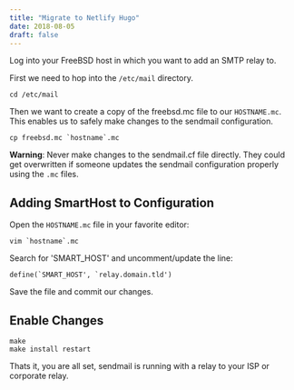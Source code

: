 ```yaml
---
title: "Migrate to Netlify Hugo"
date: 2018-08-05
draft: false
---
```


Log into your FreeBSD host in which you want to add an SMTP relay to.

First we need to hop into the `/etc/mail` directory.

```
cd /etc/mail
```

Then we want to create a copy of the freebsd.mc file to our `HOSTNAME.mc`. This enables us to safely make changes to the sendmail configuration.

```
cp freebsd.mc `hostname`.mc
```

**Warning**: Never make changes to the sendmail.cf file directly. They could get overwritten if someone updates the sendmail configuration properly using the `.mc` files.

## Adding SmartHost to Configuration

Open the `HOSTNAME.mc` file in your favorite editor:

```
vim `hostname`.mc
```

Search for 'SMART_HOST' and uncomment/update the line:

```
define(`SMART_HOST', `relay.domain.tld')
```

Save the file and commit our changes.

## Enable Changes

```
make
make install restart
```

Thats it, you are all set, sendmail is running with a relay to your ISP or corporate relay.
